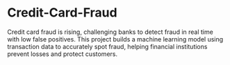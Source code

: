 # Credit-Card-Fraud
Credit card fraud is rising, challenging banks to detect fraud in real time with low false positives. This project builds a machine learning model using transaction data to accurately spot fraud, helping financial institutions prevent losses and protect customers.
